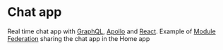# Chat app

Real time chat app with [GraphQL](https://graphql.org), [Apollo](https://www.apollographql.com) and [React](https://reactjs.org).
Example of [Module Federation](https://webpack.js.org/concepts/module-federation/) sharing the chat app in the Home app
